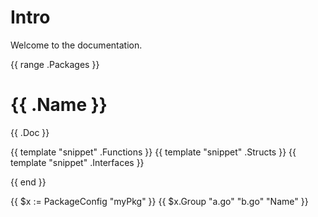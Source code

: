 # Intro

Welcome to the documentation.

{{ range .Packages }}

# {{ .Name }}

{{ .Doc }}

{{ template "snippet" .Functions }}
{{ template "snippet" .Structs }}
{{ template "snippet" .Interfaces }}

{{ end }}

{{ $x := PackageConfig "myPkg" }}
{{ $x.Group "a.go" "b.go" "Name" }}